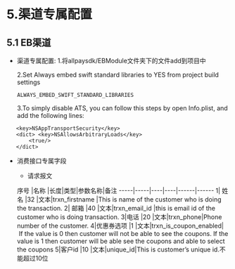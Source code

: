 # 5.渠道专属配置
## 5.1 EB渠道
* 渠道专属配置:
  1.将allpaysdk/EBModule文件夹下的文件add到项目中
  
  2.Set Always embed swift standard libraries to YES from project build settings 
  ```
  ALWAYS_EMBED_SWIFT_STANDARD_LIBRARIES
  ```

  3.To simply disable ATS, you can follow this steps by open Info.plist, and add 	the following lines:
 
 ```
    <key>NSAppTransportSecurity</key>
    <dict> <key>NSAllowsArbitraryLoads</key>
        <true/>
    </dict>
```
* 消费接口专属字段
	* 请求报文
	
	 序号 |名称  |长度|类型|参数名称|备注 
 -----|-----|----|----|------|------
  1| 姓名     |32  |文本|trxn_firstname         |This is name of the customer who is doing the transaction. 
  2| 邮箱     |40  |文本|trxn_email_id         |this is email id of the customer who is doing transaction.
  3|电话 |20  |文本|trxn_phone|Phone number of the customer.
  4|优惠券选项 |1  |文本|trxn_is_coupon_enabled| If the value is 0 then customer will not be able to see the coupons. If the value is 1 then customer will be able see the coupons and able to select the coupons
  5|客户id |10  |文本|unique_id|This is customer’s unique id.不能超过10位
 